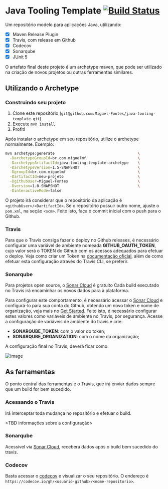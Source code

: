 # Java Tooling Template [![Build Status](https://travis-ci.org/Miguel-Fontes/java-tooling-template.svg?branch=master)](https://travis-ci.org/Miguel-Fontes/java-tooling-template)

Um repositório modelo para aplicações Java, utilizando:

- [x] Maven Release Plugin
- [x] Travis, com release em Github
- [x] Codecov
- [x] Sonarqube
- [x] JUnit 5

O artefato final deste projeto é um archetype maven, que pode ser utilizado na criação de novos projetos ou outras ferramentas similares.

## Utilizando o Archetype

### Construindo seu projeto

1. Clone este repositório (`git@github.com:Miguel-Fontes/java-tooling-template.git`)
2. Execute `mvn install`
3. Profit!

Após instalar o archetype em seu repositório, utilize o archetype normalmente. Exemplo:

``` bash
mvn archetype:generate                                     \
  -DarchetypeGroupId=br.com.miguelmf                       \
  -DarchetypeArtifactId=java-tooling-template-archetype    \
  -DarchetypeVersion=1.5-SNAPSHOT                          \
  -DgroupId=br.com.miguelmf                                \
  -DartifactId=meu-projeto                                 \
  -DgithubUser=Miguel-Fontes                               \
  -Dversion=1.0-SNAPSHOT                                   \
  -DinteractiveMode=false
```

O projeto irá considerar que o repositório da aplicação é `<githubUser>/<DartifactId>`. Se o repositório possuir outro nome, ajuste o `pom.xml`, na seção `<scm>`. Feito isto, faça o commit inicial com o push para o Github.

### Travis

Para que o Travis consiga fazer o deploy no Github releases, é necessário configurar uma variável de ambiente nomeada **GITHUB_OAUTH_TOKEN**, cujo valor será o TOKEN do Github com os acessos adequados para efetuar o deploy. Veja como criar um Token na [documentação oficial](https://docs.travis-ci.com/user/deployment/releases/), além de como efetuar esta configuração através do Travis CLI, se preferir.

### Sonarqube

Para projetos open source, o [Sonar Cloud](https://sonarcloud.io/projects) é gratuito Cada build executado no Travis irá encaminhar os novos dados para à plataforma.

Para configurar este comportamento, é necessário acessar o [Sonar Cloud](https://sonarcloud.io/projects) e configurá-lo para sua conta do Github, obtendo um novo token e nome de organização, veja mais no [Get Started](https://about.sonarcloud.io/get-started/). Feito isto, é necessário configurar estes valores como variáveis de ambiente no Travis, por segurança. Acesse a configuração de variáveis de ambiente do travis e crie:

- **SONARQUBE_TOKEN**: com o valor do token;
- **SONARQUBE_ORGANIZATION**: com o nome da organização;

A configuração final no Travis, deverá ficar como:

![image](https://user-images.githubusercontent.com/15656072/41385975-3e349512-6f55-11e8-9d5d-37ca04e63601.png)

## As ferramentas

O ponto central das ferramentas é o Travis, que irá enviar dados sempre que um build for bem sucedido.

### Acessando o Travis

Irá interceptar toda mudança no repositório e efetuar o build.

<TBD informações sobre a configuração>

### Sonarqube

Acessível via [Sonar Cloud](https://sonarcloud.io/projects), receberá dados após o build bem sucedido do travis.

### Codecov

Basta acessar o [codecov](https://codecov.io/) e visualizar o seu repositório. O endereço é `https://codecov.io/gh/<usuario-github>/<nome-repositorio>`.